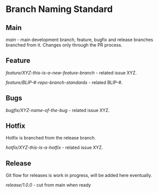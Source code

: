# Branch Naming Standard

## Main

*main* - main development branch, feature, bugfix and release branches branched from it. Changes only through the PR process.

## Feature

*feature/XYZ-this-is-a-new-feature-branch* - related issue XYZ.

*feature/BLIP-#-repo-branch-standards* - related BLIP-#.

## Bugs

*bugfix/XYZ-name-of-the-bug* - related issue XYZ.

## Hotfix

Hotfix is branched from the release branch.

*hotfix/XYZ-this-is-a-hotfix* - related issue XYZ.

## Release

Git flow for releases is work in progress, will be added here eventually.

*release/1.0.0* - cut from main when ready